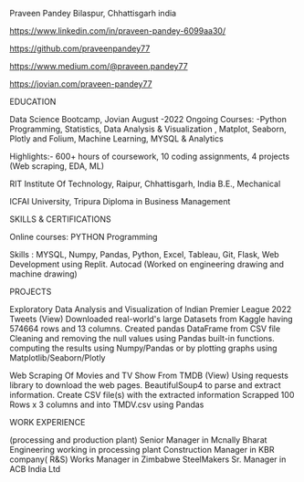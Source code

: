 Praveen Pandey
Bilaspur, Chhattisgarh india

https://www.linkedin.com/in/praveen-pandey-6099aa30/

https://github.com/praveenpandey77   

https://www.medium.com/@praveen.pandey77  

https://jovian.com/praveen-pandey77

EDUCATION                  

Data Science Bootcamp, Jovian  August -2022 Ongoing Courses: -Python Programming, Statistics, Data Analysis & Visualization , Matplot, Seaborn, Plotly and Folium, Machine Learning, MYSQL & Analytics

Highlights:- 600+ hours of coursework, 10 coding assignments, 4  projects (Web scraping, EDA, ML)

RIT Institute Of Technology, Raipur, Chhattisgarh, India
B.E., Mechanical

ICFAI University,  Tripura
Diploma in Business Management

SKILLS & CERTIFICATIONS

Online courses: PYTHON Programming


Skills :  MYSQL, Numpy, Pandas, Python, Excel, Tableau, Git, Flask, Web Development using Replit.
Autocad (Worked on engineering drawing and machine drawing)

PROJECTS


Exploratory Data Analysis and Visualization of Indian Premier League 2022 Tweets (View)
Downloaded real-world's large Datasets from Kaggle having 574664 rows and 13 columns.
Created pandas  DataFrame from CSV file 
Cleaning and removing the null values using Pandas built-in functions.
computing the results using Numpy/Pandas or by plotting graphs using Matplotlib/Seaborn/Plotly


Web Scraping Of Movies and TV Show From TMDB (View) 
Using requests library to download the web pages.
BeautifulSoup4 to parse and extract information.
Create CSV file(s) with the extracted information
Scrapped 100 Rows x 3 columns and into TMDV.csv using Pandas



WORK EXPERIENCE 

(processing and production plant)
Senior Manager in Mcnally Bharat Engineering working in processing plant
Construction Manager in KBR company( R&S)
Works Manager in Zimbabwe SteelMakers
Sr. Manager in ACB India Ltd
